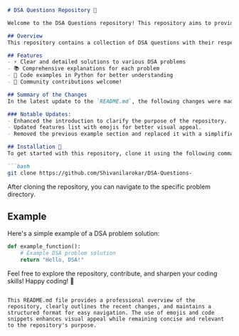 ```markdown
# DSA Questions Repository 🤖

Welcome to the DSA Questions repository! This repository aims to provide a variety of Data Structures and Algorithms (DSA) problems along with solutions to enhance your coding skills and prepare for technical interviews.

## Overview
This repository contains a collection of DSA questions with their respective solutions, designed to help you understand fundamental concepts and algorithms.

## Features
- ⚡ Clear and detailed solutions to various DSA problems
- 📚 Comprehensive explanations for each problem
- 🐍 Code examples in Python for better understanding
- 🤝 Community contributions welcome!

## Summary of the Changes
In the latest update to the `README.md`, the following changes were made:

### Notable Updates:
- Enhanced the introduction to clarify the purpose of the repository.
- Updated features list with emojis for better visual appeal.
- Removed the previous example section and replaced it with a simplified example to illustrate a DSA problem solution.

## Installation 🚀
To get started with this repository, clone it using the following command:

```bash
git clone https://github.com/Shivanilarokar/DSA-Questions-
```

After cloning the repository, you can navigate to the specific problem directory.

## Example
Here's a simple example of a DSA problem solution:

```python
def example_function():
    # Example DSA problem solution
    return "Hello, DSA!"
```

Feel free to explore the repository, contribute, and sharpen your coding skills! Happy coding! 🎉
```

This README.md file provides a professional overview of the repository, clearly outlines the recent changes, and maintains a structured format for easy navigation. The use of emojis and code snippets enhances visual appeal while remaining concise and relevant to the repository's purpose.